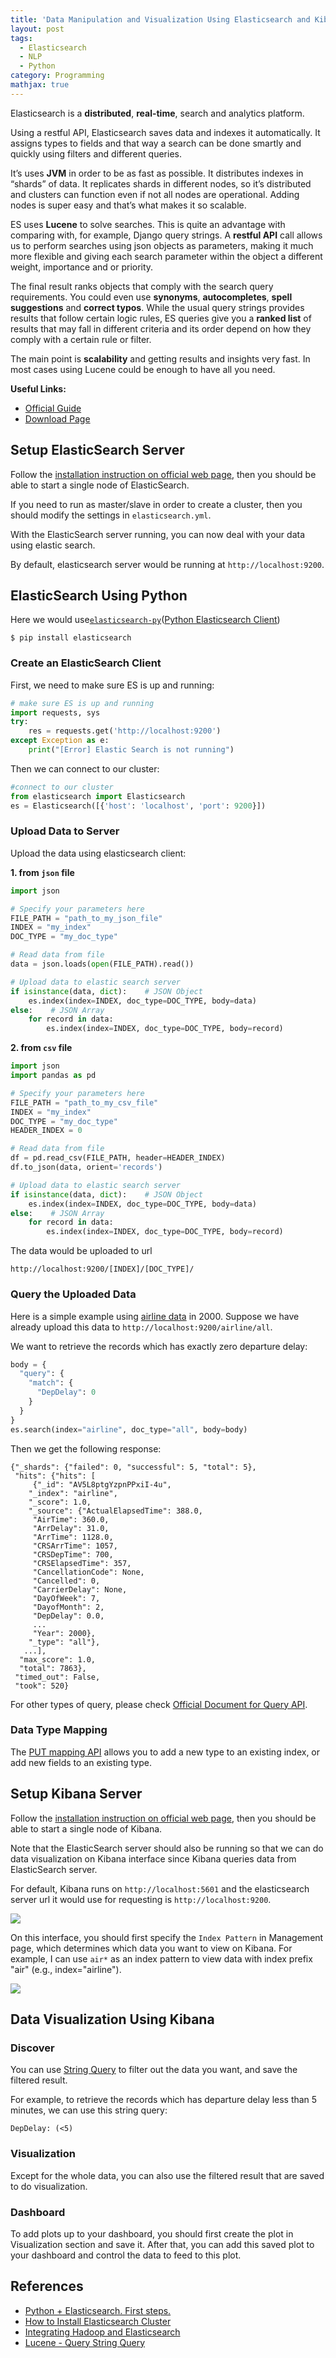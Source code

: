```yaml
---
title: 'Data Manipulation and Visualization Using Elasticsearch and Kibana'
layout: post
tags:
  - Elasticsearch
  - NLP
  - Python
category: Programming
mathjax: true
---
```


Elasticsearch is a **distributed**, **real-time**, search and analytics platform.

Using a restful API, Elasticsearch saves data and indexes it automatically. It assigns types to fields and that way a search can be done smartly and quickly using filters and different queries.

It’s uses **JVM** in order to be as fast as possible. It distributes indexes in “shards” of data. It replicates shards in different nodes, so it’s distributed and clusters can function even if not all nodes are operational. Adding nodes is super easy and that’s what makes it so scalable.

ES uses **Lucene** to solve searches. This is quite an advantage with comparing with, for example, Django query strings. A **restful API** call allows us to perform searches using json objects as parameters, making it much more flexible and giving each search parameter within the object a different weight, importance and or priority.

<!--more-->

The final result ranks objects that comply with the search query requirements. You could even use **synonyms**, **autocompletes**, **spell suggestions** and **correct typos**. While the usual query strings provides results that follow certain logic rules, ES queries give you a **ranked list** of results that may fall in different criteria and its order depend on how they comply with a certain rule or filter.

The main point is **scalability** and getting results and insights very fast. In most cases using Lucene could be enough to have all you need.

**Useful Links:**

- [Official Guide](https://www.elastic.co/guide/en/elasticsearch/reference/current/_basic_concepts.html)
- [Download Page](https://www.elastic.co/downloads)

## Setup ElasticSearch Server

Follow the [installation instruction on official web page](https://www.elastic.co/guide/en/elasticsearch/reference/5.5/_installation.html), then you should be able to start a single node of ElasticSearch.

If you need to run as master/slave in order to create a cluster, then you should modify the settings in `elasticsearch.yml`.

With the ElasticSearch server running, you can now deal with your data using elastic search.

By default, elasticsearch server would be running at `http://localhost:9200`.

## ElasticSearch Using Python

Here we would use[`elasticsearch-py`](https://www.elastic.co/guide/en/elasticsearch/client/python-api/current/index.html)([Python Elasticsearch Client](https://elasticsearch-py.readthedocs.io/en/master/))

```shell
$ pip install elasticsearch
```

### Create an ElasticSearch Client

First, we need to make sure ES is up and running:

```python
# make sure ES is up and running
import requests, sys
try:
    res = requests.get('http://localhost:9200')
except Exception as e:
    print("[Error] Elastic Search is not running")
```

Then we can connect to our cluster:

```python
#connect to our cluster
from elasticsearch import Elasticsearch
es = Elasticsearch([{'host': 'localhost', 'port': 9200}])
```

### Upload Data to Server

Upload the data using elasticsearch client:

**1. from `json` file**

```python
import json

# Specify your parameters here
FILE_PATH = "path_to_my_json_file"
INDEX = "my_index"
DOC_TYPE = "my_doc_type"

# Read data from file
data = json.loads(open(FILE_PATH).read())

# Upload data to elastic search server
if isinstance(data, dict):    # JSON Object
    es.index(index=INDEX, doc_type=DOC_TYPE, body=data)
else:    # JSON Array
    for record in data:
        es.index(index=INDEX, doc_type=DOC_TYPE, body=record)
```

**2. from `csv` file**

```python
import json
import pandas as pd

# Specify your parameters here
FILE_PATH = "path_to_my_csv_file"
INDEX = "my_index"
DOC_TYPE = "my_doc_type"
HEADER_INDEX = 0

# Read data from file
df = pd.read_csv(FILE_PATH, header=HEADER_INDEX)
df.to_json(data, orient='records')

# Upload data to elastic search server
if isinstance(data, dict):    # JSON Object
    es.index(index=INDEX, doc_type=DOC_TYPE, body=data)
else:    # JSON Array
    for record in data:
        es.index(index=INDEX, doc_type=DOC_TYPE, body=record)
```

The data would be uploaded to url

```shell
http://localhost:9200/[INDEX]/[DOC_TYPE]/
```

### Query the Uploaded Data

Here is a simple example using [airline data](http://stat-computing.org/dataexpo/2009/the-data.html) in 2000.   Suppose we have already upload this data to `http://localhost:9200/airline/all`.

We want to retrieve the records which has exactly zero departure delay:

```python
body = {
  "query": {
    "match": {
      "DepDelay": 0
    }
  }
}
es.search(index="airline", doc_type="all", body=body)
```

Then we get the following response:

```
{"_shards": {"failed": 0, "successful": 5, "total": 5},
 "hits": {"hits": [
     {"_id": "AV5L8ptgYzpnPPxiI-4u",
    "_index": "airline",
    "_score": 1.0,
    "_source": {"ActualElapsedTime": 388.0,
     "AirTime": 360.0,
     "ArrDelay": 31.0,
     "ArrTime": 1128.0,
     "CRSArrTime": 1057,
     "CRSDepTime": 700,
     "CRSElapsedTime": 357,
     "CancellationCode": None,
     "Cancelled": 0,
     "CarrierDelay": None,
     "DayOfWeek": 7,
     "DayofMonth": 2,
     "DepDelay": 0.0,
     ...
     "Year": 2000},
    "_type": "all"},
   ...],
  "max_score": 1.0,
  "total": 7863},
 "timed_out": False,
 "took": 520}
```

For other types of query, please check [Official Document for Query API](https://www.elastic.co/guide/en/elasticsearch/reference/current/query-dsl.html).

### Data Type Mapping

The [PUT mapping API](https://www.elastic.co/guide/en/elasticsearch/reference/current/indices-put-mapping.html) allows you to add a new type to an existing index, or add new fields to an existing type.

## Setup Kibana Server

Follow the [installation instruction on official web page](https://www.elastic.co/guide/en/kibana/current/install.html), then you should be able to start a single node of Kibana.

Note that the ElasticSearch server should also be running so that we can do data visualization on Kibana interface since Kibana queries data from ElasticSearch server.

For default, Kibana runs on `http://localhost:5601` and the elasticsearch server url it would use for requesting is `http://localhost:9200`.

![](https://i.imgur.com/WFZcDN5.png)


On this interface, you should first specify the `Index Pattern` in Management page, which determines which data you want to view on Kibana.   For example, I can use `air*` as an index pattern to view data with index prefix "air" (e.g., index="airline").

![](https://i.imgur.com/WovuDRY.png)

## Data Visualization Using Kibana

### Discover

You can use [String Query](https://www.elastic.co/guide/en/elasticsearch/reference/5.5/query-dsl-query-string-query.html#query-string-syntax) to filter out the data you want, and save the filtered result.

For example, to retrieve the records which has departure delay less than 5 minutes, we can use this string query:

```
DepDelay: (<5)
```

### Visualization

Except for the whole data, you can also use the filtered result that are saved to do visualization.

### Dashboard

To add plots up to your dashboard, you should first create the plot in Visualization section and save it.   After that, you can add this saved plot to your dashboard and control the data to feed to this plot.

## References
- [Python + Elasticsearch. First steps.](https://tryolabs.com/blog/2015/02/17/python-elasticsearch-first-steps/)
- [How to Install Elasticsearch Cluster](https://neil-tutorial.blogspot.tw/2016/01/elasticsearch-cluster.html)
- [Integrating Hadoop and Elasticsearch](https://db-blog.web.cern.ch/blog/prasanth-kothuri/2016-05-integrating-hadoop-and-elasticsearch-%E2%80%93-part-2-%E2%80%93-writing-and-querying)
- [Lucene - Query String Query](https://www.elastic.co/guide/en/elasticsearch/reference/5.5/query-dsl-query-string-query.html#query-string-syntax)